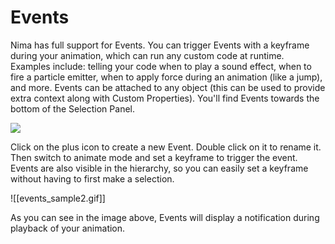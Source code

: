 # Events

Nima has full support for Events. You can trigger Events with a keyframe during your animation, which can run any custom code at runtime. Examples include: telling your code when to play a sound effect, when to fire a particle emitter, when to apply force during an animation (like a jump), and more. Events can be attached to any object (this can be used to provide extra context along with Custom Properties). You'll find Events towards the bottom of the Selection Panel.

![](https://d3vv6lp55qjaqc.cloudfront.net/items/3c2e0b0Y1H0c0O3x3F1r/Screen%20Recording%202017-02-24%20at%2009.18%20PM.gif?X-CloudApp-Visitor-Id=f0404955b6d622eaa5005a24a3654b0d&v=6aef0423)

Click on the plus icon to create a new Event. Double click on it to rename it. Then switch to animate mode and set a keyframe to trigger the event. Events are also visible in the hierarchy, so you can easily set a keyframe without having to first make a selection.

![[events_sample2.gif]]

As you can see in the image above, Events will display a notification during playback of your animation.